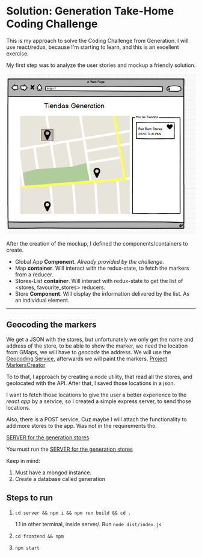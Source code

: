 Solution: Generation Take-Home Coding Challenge
=================================
This is my approach to solve the Coding Challenge from Generation.
I will use react/redux, because I'm starting to learn, and this is an excellent exercise.

My first step was to analyze the user stories and mockup a friendly solution.

![mockup](https://github.com/eduardosanzb/Solution-Generation-Take-Home-Coding-Challenge/blob/master/frontend/Screen%20Shot%202017-01-16%20at%203.21.35%20AM.png?raw=true)

After the creation of the mockup, I defined the components/containers to create.
 * Global App __Component__. _Already provided by the challenge_.
 * Map __container__. Will interact with the redux-state, to fetch the markers from a reducer.
 * Stores-List __container__. Will interact with redux-state to get the list of <stores, favourite_stores> reducers.
 * Store __Component__. Will display the information delivered by the list. As an individual element.

 __________
 ## Geocoding the markers

We get a JSON with the stores, but unfortunately we only get the name and address of the store, to be able to show the
marker, we need the location from GMaps, we will have to _geocode_ the address.
We will use the [Geocoding Service](https://google-developers.appspot.com/maps/documentation/javascript/examples/geocoding-simple),
afterwards we will paint the markers.
 [Project MarkersCreator](https://github.com/eduardosanzb/Solution-Generation-Take-Home-Coding-Challenge/tree/master/markersCleaner)

To to that, I approach by creating a node utility, that read all the stores, and geolocated with the API. After that, I saved those locations
in a json.

I want to fetch those locations to give the user a better experience to the _react app_ by a service, so I created a simple express server, to send those locations.

Also, there is a POST service, Cuz maybe I will attach the functionality to add more stores to the app. Was not in the requirements tho.

[SERVER for the generation stores](https://github.com/eduardosanzb/Solution-Generation-Take-Home-Coding-Challenge/tree/master/server)

You must run the [SERVER for the generation stores](https://github.com/eduardosanzb/Solution-Generation-Take-Home-Coding-Challenge/tree/master/server)

Keep in mind: 
1. Must have a mongod instance.
2. Create a database called generation

## Steps to run

1. `cd server && npm i && npm run build && cd .`
	
	1.1 in other terminal, inside server/. Run `node dist/index.js`

2. `cd frontend && npm `
3. `npm start`



